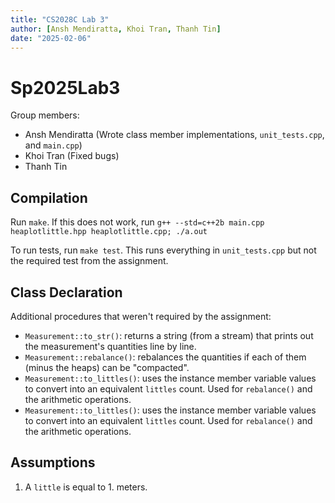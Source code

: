 ```yaml
---
title: "CS2028C Lab 3"
author: [Ansh Mendiratta, Khoi Tran, Thanh Tin]
date: "2025-02-06"
---
```


# Sp2025Lab3

Group members:

  - Ansh Mendiratta (Wrote class member implementations, `unit_tests.cpp`, and `main.cpp`)
  - Khoi Tran (Fixed bugs)
  - Thanh Tin

## Compilation
Run `make`. If this does not work, run `g++ --std=c++2b main.cpp heaplotlittle.hpp heaplotlittle.cpp; ./a.out`

To run tests, run `make test`. This runs everything in `unit_tests.cpp` but not the required test from the assignment.

## Class Declaration
Additional procedures that weren't required by the assignment:

  - `Measurement::to_str()`: returns a string (from a stream) that prints out the measurement's quantities line by line.
  - `Measurement::rebalance()`: rebalances the quantities if each of them (minus the heaps) can be "compacted".
  - `Measurement::to_littles()`: uses the instance member variable values to convert into an equivalent `littles` count. Used for `rebalance()` and the arithmetic operations.
  - `Measurement::to_littles()`: uses the instance member variable values to convert into an equivalent `littles` count. Used for `rebalance()` and the arithmetic operations.

## Assumptions
1. A `little` is equal to 1. meters.
